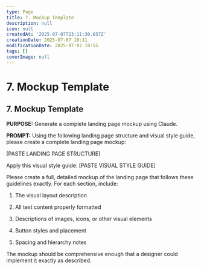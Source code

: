 ```yaml
---
type: Page
title: 7. Mockup Template
description: null
icon: null
createdAt: '2025-07-07T23:11:30.037Z'
creationDate: 2025-07-07 18:11
modificationDate: 2025-07-07 18:55
tags: []
coverImage: null
---
```


# 7. Mockup Template

## 7. Mockup Template

**PURPOSE:** Generate a complete landing page mockup using Claude.

**PROMPT:** Using the following landing page structure and visual style guide, please create a complete landing page mockup:

[PASTE LANDING PAGE STRUCTURE]

Apply this visual style guide: [PASTE VISUAL STYLE GUIDE]

Please create a full, detailed mockup of the landing page that follows these guidelines exactly. For each section, include:

1. The visual layout description

2. All text content properly formatted

3. Descriptions of images, icons, or other visual elements

4. Button styles and placement

5. Spacing and hierarchy notes

The mockup should be comprehensive enough that a designer could implement it exactly as described.

